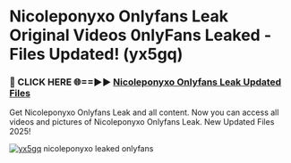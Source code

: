 # Nicoleponyxo Onlyfans Leak Original Videos 0nlyFans Leaked - Files Updated! (yx5gq)

<h3>🔴 CLICK HERE 🌐==►► <a href="https://tinyurl.com/x26r9saj" rel="nofollow">Nicoleponyxo Onlyfans Leak Updated Files</a></h3>

Get Nicoleponyxo Onlyfans Leak and all content. Now you can access all videos and pictures of Nicoleponyxo Onlyfans Leak. New Updated Files 2025!

[![yx5gq](https://i.imgur.com/LkgZPqh.gif)](https://tinyurl.com/x26r9saj)
nicoleponyxo leaked onlyfans